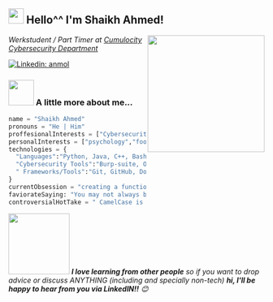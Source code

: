 <h2><img src="https://giphy.com/gifs/security-lock-givegab-gHPOb1fEVWu5GHL2tk" width="30"/> Hello^^ I'm Shaikh Ahmed!</h2>
<img align='right' src="https://giphy.com/gifs/pudgypenguins-pudgy-penguin-penguins-CuuSHzuc0O166MRfjt" width="230">
<p><em>Werkstudent / Part Timer at <a href="https://fliki.ai/">Cumulocity Cybersecurity Department
</em></p>

[![Linkedin: anmol](https://img.shields.io/badge/-shaikh-blue?style=flat-square&logo=Linkedin&logoColor=white&link=https://www.linkedin.com/in/shaikh-ahmed-5199a122b/)](https://www.linkedin.com/in/shaikh-ahmed-5199a122b/)

### <img src="https://media.giphy.com/media/VgCDAzcKvsR6OM0uWg/giphy.gif" width="50"> A little more about me...  

```python
name = "Shaikh Ahmed"
pronouns = "He | Him"
proffesionalInterests = ["Cybersecurity","Information Security Management","Risk Management","Programming","DevSecOps"]
personalInterests = ["psychology","football","bouldering","poetry","literature","anime","cooking","socialising"]
technologies = {
  "Languages":"Python, Java, C++, Bash, SQL, YAML",
  "Cybersecurity Tools":"Burp-suite, OWASP ZAP, Wireshark, Nmap, Netcat, GHAS",
  " Frameworks/Tools":"Git, GitHub, Docker, Kubernetes, Django, Spring, Maven",
}
currentObsession = "creating a function security system including SIEM, AI, Pipeline Automations and Endpoint Security on personal network via a private server from an old laptop"
faviorateSaying: "You may not always be the smartest engineer in the room, but you can always strive to be the kindest"
controversialHotTake = " CamelCase is BETTER THAN snake_case!!!!!"
```

<img src="https://giphy.com/gifs/hamlet-reading-learning-osmosis-1hXY6iNdTFpTW4je85" width="120"> <em><b>I love learning from other people</b> so if you want to drop advice or discuss ANYTHING (including and specially non-tech) <b>hi, I'll be happy to hear from you via LinkedIN!!</b> 😊</em>

